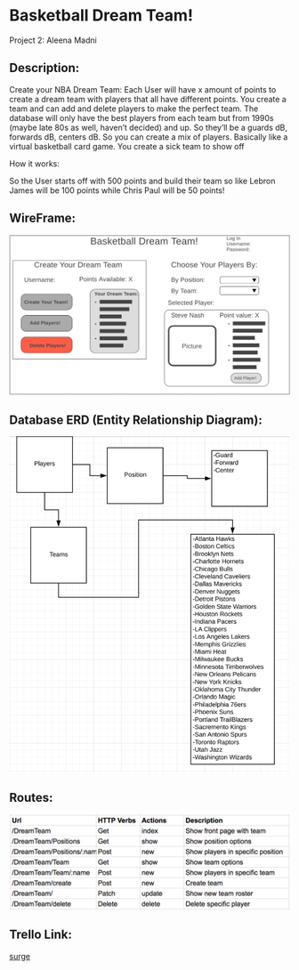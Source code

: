 # Basketball Dream Team!
Project 2: Aleena Madni

## Description:
Create your NBA Dream Team:
Each User will have x amount of points to create a dream team with players that all have different points. You create a team and can add and delete players to make the perfect team. The database will only have the best players from each team but from 1990s (maybe late 80s as well, haven’t decided) and up. So they’ll be a guards dB, forwards dB, centers dB. So you can create a mix of players. Basically like a virtual basketball card game. You create a sick team to show off

How it works:

So the User starts off with 500 points and build their team so like Lebron James will be 100 points while Chris Paul will be 50 points!

## WireFrame:
![img](BasketballWireFrame.jpg)


## Database ERD (Entity Relationship Diagram):
![img](ERD.jpg)

## Routes:
![img](routes.jpg)



## Trello Link:
[surge](https://trello.com/invite/b/ac88LBZ3/cf36e3b8ac7c49f6be7862f12c538224/basketball-dream-team)

